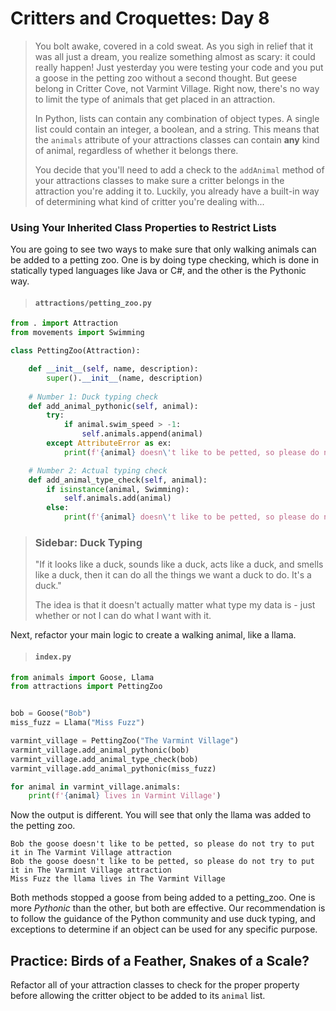 # Critters and Croquettes: Day 8

>You bolt awake, covered in a cold sweat. As you sigh in relief that it was all just a dream, you realize something almost as scary: it could really happen! Just yesterday you were testing your code and you put a goose in the petting zoo without a second thought. But geese belong in Critter Cove, not Varmint Village. Right now, there's no way to limit the type of animals that get placed in an attraction. 
>
>In Python, lists can contain any combination of object types. A single list could contain an integer, a boolean, and a string. This means that the `animals` attribute of your attractions classes can contain **any** kind of animal, regardless of whether it belongs there.
>
>You decide that you'll need to add a check to the `addAnimal` method of your attractions classes to make sure a critter belongs in the attraction you're adding it to. Luckily, you already have a built-in way of determining what kind of critter you're dealing with...

### Using Your Inherited Class Properties to Restrict Lists

You are going to see two ways to make sure that only walking animals can be added to a petting zoo. One is by doing type checking, which is done in statically typed languages like Java or C#, and the other is the Pythonic way.

> #### `attractions/petting_zoo.py`

```py
from . import Attraction
from movements import Swimming

class PettingZoo(Attraction):

    def __init__(self, name, description):
        super().__init__(name, description)
    
    # Number 1: Duck typing check
    def add_animal_pythonic(self, animal):
        try:
            if animal.swim_speed > -1:
                self.animals.append(animal)
        except AttributeError as ex:
            print(f'{animal} doesn\'t like to be petted, so please do not try to put it in the {self.name} attraction')

    # Number 2: Actual typing check
    def add_animal_type_check(self, animal):
        if isinstance(animal, Swimming):
            self.animals.add(animal)
        else:
            print(f'{animal} doesn\'t like to be petted, so please do not try to put it in the {self.name} attraction')
```

> ### Sidebar: Duck Typing
>
> "If it looks like a duck, sounds like a duck, acts like a duck, and smells like a duck, then it can do all the things we want a duck to do. It's a duck."
>
> The idea is that it doesn't actually matter what type my data is - just whether or not I can do what I want with it.

Next, refactor your main logic to create a walking animal, like a llama.

> #### `index.py`

```py
from animals import Goose, Llama
from attractions import PettingZoo


bob = Goose("Bob")
miss_fuzz = Llama("Miss Fuzz")

varmint_village = PettingZoo("The Varmint Village")
varmint_village.add_animal_pythonic(bob)
varmint_village.add_animal_type_check(bob)
varmint_village.add_animal_pythonic(miss_fuzz)

for animal in varmint_village.animals:
    print(f'{animal} lives in Varmint Village')
```

Now the output is different. You will see that only the llama was added to the petting zoo.

```
Bob the goose doesn't like to be petted, so please do not try to put it in The Varmint Village attraction
Bob the goose doesn't like to be petted, so please do not try to put it in The Varmint Village attraction
Miss Fuzz the llama lives in The Varmint Village
```

Both methods stopped a goose from being added to a petting_zoo. One is more _Pythonic_ than the other, but both are effective. Our recommendation is to follow the guidance of the Python community and use duck typing, and exceptions to determine if an object can be used for any specific purpose.

## Practice: Birds of a Feather, Snakes of a Scale?
Refactor all of your attraction classes to check for the proper property before allowing the critter object to be added to its `animal` list.
